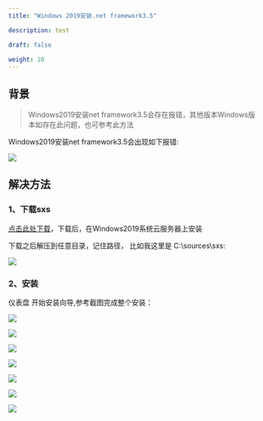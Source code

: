 ```yaml
---
title: "Windows 2019安装.net framework3.5"

description: test

draft: false

weight: 10
---
```


## 背景

>Windows2019安装net framework3.5会存在报错，其他版本Windows版本如存在此问题，也可参考此方法

Windows2019安装net framework3.5会出现如下报错:

![](../../_images/win2019net3.5/framework1.png)

## 解决方法

### 1、下载sxs
[点击此处下载](http://bucket.lysandry.com/sources.zip)，下载后，在Windows2019系统云服务器上安装

下载之后解压到任意目录，记住路径， 比如我这里是 C:\sources\sxs:

![](../../_images/win2019net3.5/framework2.png)

### 2、安装
仪表盘 开始安装向导,参考截图完成整个安装：

![](../../_images/win2019net3.5/framework3.png)

![](../../_images/win2019net3.5/framework4.png)

![](../../_images/win2019net3.5/framework5.png)

![](../../_images/win2019net3.5/framework6.png)

![](../../_images/win2019net3.5/framework7.png)

![](../../_images/win2019net3.5/framework8.png)

![](../../_images/win2019net3.5/framework9.png)


